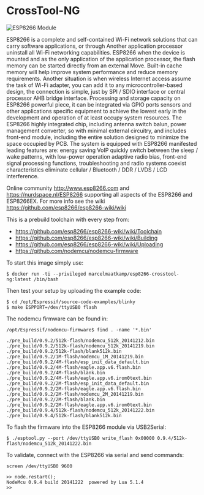 # CrossTool-NG

![ESP8266 Module](https://mcuoneclipse.files.wordpress.com/2014/10/esp8266-module.png?w=584&h=552)
 
ESP8266 is a complete and self-contained Wi-Fi network solutions that can carry software applications, or through Another application processor uninstall all Wi-Fi networking capabilities. ESP8266 when the device is mounted and as the only application of the application processor, the flash memory can be started directly from an external Move. Built-in cache memory will help improve system performance and reduce memory requirements. Another situation is when wireless Internet access assume the task of Wi-Fi adapter, you can add it to any microcontroller-based design, the connection is simple, just by SPI / SDIO interface or central processor AHB bridge interface. Processing and storage capacity on ESP8266 powerful piece, it can be integrated via GPIO ports sensors and other applications specific equipment to achieve the lowest early in the development and operation of at least occupy system resources. The ESP8266 highly integrated chip, including antenna switch balun, power management converter, so with minimal external circuitry, and includes front-end module, including the entire solution designed to minimize the space occupied by PCB. The system is equipped with ESP8266 manifested leading features are: energy saving VoIP quickly switch between the sleep / wake patterns, with low-power operation adaptive radio bias, front-end signal processing functions, troubleshooting and radio systems coexist characteristics eliminate cellular / Bluetooth / DDR / LVDS / LCD interference.

Online community http://www.esp8266.com and https://nurdspace.nl/ESP8266 supporting all aspects of the ESP8266 and ESP8266EX. For more info see the wiki https://github.com/esp8266/esp8266-wiki/wiki

This is a prebuild toolchain with every step from:
 * https://github.com/esp8266/esp8266-wiki/wiki/Toolchain
 * https://github.com/esp8266/esp8266-wiki/wiki/Building
 * https://github.com/esp8266/esp8266-wiki/wiki/Uploading
 * https://github.com/nodemcu/nodemcu-firmware

To start this image simply use:

```
$ docker run -ti --privileged marcelmaatkamp/esp8266-crosstool-ng:latest /bin/bash
```

Then test your setup by uploading the example code:

```
$ cd /opt/Espressif/source-code-examples/blinky
$ make ESPPORT=/dev/ttyUSB0 flash
```

The nodemcu firmware can be found in:

```
/opt/Espressif/nodemcu-firmware$ find . -name '*.bin'

./pre_build/0.9.2/512k-flash/nodemcu_512k_20141212.bin
./pre_build/0.9.2/512k-flash/nodemcu_512k_20141219.bin
./pre_build/0.9.2/512k-flash/blank512k.bin
./pre_build/0.9.2/1M-flash/nodemcu_1M_20141219.bin
./pre_build/0.9.2/4M-flash/esp_init_data_default.bin
./pre_build/0.9.2/4M-flash/eagle.app.v6.flash.bin
./pre_build/0.9.2/4M-flash/blank.bin
./pre_build/0.9.2/4M-flash/eagle.app.v6.irom0text.bin
./pre_build/0.9.2/2M-flash/esp_init_data_default.bin
./pre_build/0.9.2/2M-flash/eagle.app.v6.flash.bin
./pre_build/0.9.2/2M-flash/nodemcu_2M_20141219.bin
./pre_build/0.9.2/2M-flash/blank.bin
./pre_build/0.9.2/2M-flash/eagle.app.v6.irom0text.bin
./pre_build/0.9.4/512k-flash/nodemcu_512k_20141222.bin
./pre_build/0.9.4/512k-flash/blank512k.bin
```

To flash the firmware into the ESP8266 module via USB2Serial:

```
$ ./esptool.py --port /dev/ttyUSB0 write_flash 0x00000 0.9.4/512k-flash/nodemcu_512k_20141222.bin
```

To validate, connect with the ESP8266 via serial and send commands:

```
screen /dev/ttyUSB0 9600

>> node.restart();
NodeMcu 0.9.4 build 20141222  powered by Lua 5.1.4
>>
```

